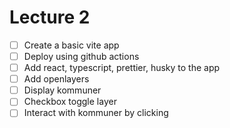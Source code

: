 # Lecture 2
* [ ] Create a basic vite app
* [ ] Deploy using github actions
* [ ] Add react, typescript, prettier, husky to the app
* [ ] Add openlayers
* [ ] Display kommuner
* [ ] Checkbox toggle layer
* [ ] Interact with kommuner by clicking